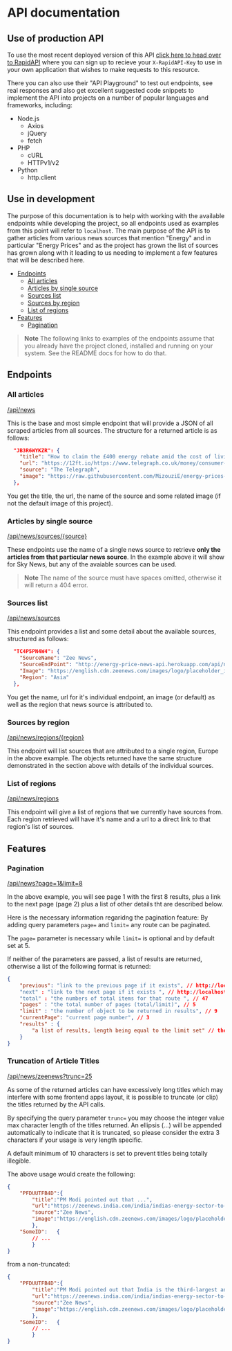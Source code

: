 # API documentation

## Use of production API

To use the most recent deployed version of this API [click here to head over to RapidAPI](https://rapidapi.com/sanglin-TlEqlfGPc/api/energy-price-news) where you can sign up to recieve your `X-RapidAPI-Key` to use in your own application that wishes to make requests to this resource.

There you can also use their "API Playground" to test out endpoints, see real responses and also get excellent suggested code snippets to implement the API into projects on a number of popular languages and frameworks, including:

- Node.js
	- Axios
	- jQuery
	- fetch
- PHP
	- cURL
	- HTTPv1/v2
- Python
	- http.client

## Use in development

The purpose of this documentation is to help with working with the available endpoints while developing the project, so all endpoints used as examples from this point will refer to `localhost`. The main purpose of the API is to gather articles from various news sources that mention "Energy" and in particular "Energy Prices" and as the project has grown the list of sources has grown along with it leading to us needing to implement a few features that will be described here.

- [Endpoints](#endpoints)
	- [All articles](#all-articles)
	- [Articles by single source](#articles-by-single-source)
	- [Sources list](#sources-list)
	- [Sources by region](#sources-by-region)
	- [List of regions](#list-of-regions)
- [Features](#features)
	- [Pagination](#pagination)

> **Note**
> The following links to examples of the endpoints assume that you already have the project cloned, installed and running on your system. See the README docs for how to do that.

## Endpoints

### All articles

[/api/news](http://localhost:8000/api/news)

This is the base and most simple endpoint that will provide a JSON of all scraped articles from all sources. The structure for a returned article is as follows:
```json
  "JB3R6WYKZR": {
    "title": "How to claim the £400 energy rebate amid the cost of living crisis",
    "url": "https://12ft.io/https://www.telegraph.co.uk/money/consumer-affairs/government-energy-bill-rebate-help-pay-how-claim-savings-2022/",
    "source": "The Telegraph",
    "image": "https://raw.githubusercontent.com/MizouziE/energy-prices-api/master/public/img/energy-prices-api-socials.png"
  },
```
You get the title, the url, the name of the source and some related image (if not the default image of this project).

### Articles by single source

[/api/news/sources/{source}](http://localhost:8000/api/news/sources/skynews)

These endpoints use the name of a single news source to retrieve **only the articles from that particular news source**. In the example above it will show for Sky News, but any of the avaiable sources can be used.

> **Note**
> The name of the source must have spaces omitted, otherwise it will return a 404 error.

### Sources list

[/api/news/sources](http://localhost:8000/api/news/sources)

This endpoint provides a list and some detail about the available sources, structured as follows:
```json
  "TC4P5PN4W4": {
    "SourceName": "Zee News",
    "SourceEndPoint": "http://energy-price-news-api.herokuapp.com/api/news/zeenews",
    "Image": "https://english.cdn.zeenews.com/images/logo/placeholder_image.jpg",
    "Region": "Asia"
  },
```
You get the name, url for it's individual endpoint, an image (or default) as well as the region that news source is attributed to.

### Sources by region

[/api/news/regions/{region}](http://localhost:8000/api/news/regions/europe)

This endpoint will list sources that are attributed to a single region, Europe in the above example. The objects returned have the same structure demonstrated in the section above with details of the individual sources.

### List of regions

[/api/news/regions](http://localhost:8000/api/news/regions)

This endpoint will give a list of regions that we currently have sources from. Each region retrieved will have it's name and a url to a direct link to that region's list of sources.

## Features

### Pagination

[/api/news?page=1&limit=8](http://localhost:8000/api/news?page=1&limit=8)

In the above example, you will see page 1 with the first 8 results, plus a link to the next page (page 2) plus a list of other details tht are described below.

Here is the necessary information regaridng the pagination feature:
By adding query parameters `page=` and `limit=` any route can be paginated.

The `page=` parameter is necessary while `limit=` is optional and by default set at 5.

If neither of the parameters are passed, a list of results are returned, otherwise
a list of the following format is returned:
```json
{
	"previous": "link to the previous page if it exists", // http://localhost:8000/api/news...
	"next" : "link to the next page if it exists ", // http://localhost:8000/api/news...
	"total" : "the numbers of total items for that route ", // 47
	"pages" : "the total number of pages (total/limit)", // 5
	"limit" : "the number of object to be returned in results", // 9
	"currentPage": "current page number", // 3
	"results" : {
		"a list of results, length being equal to the limit set" // the articles listed in the usual way
	}
}
```
### Truncation of Article Titles

[/api/news/zeenews?trunc=25](http://localhost:8000/api/news/zeenews?trunc=25)

As some of the returned articles can have excessively long titles which may interfere with some frontend apps layout, it is possible to truncate (or clip) the titles returned by the API calls.

By specifying the query parameter `trunc=` you may choose the integer value max character length of the titles returned. An ellipsis (...) will be appended automatically to indicate that it is truncated, so please consider the extra 3 characters if your usage is very length specific.

A default minimum of 10 characters is set to prevent titles being totally illegible.

The above usage would create the following:
```json
{
	"PFDUUTFB4D":{
		"title":"PM Modi pointed out that ...",
		"url":"https://zeenews.india.com/india/indias-energy-sector-to-be-growth-centric-industry-friendly-environment-conscious-pm-narendra-modi-2320293.html",
		"source":"Zee News",
		"image":"https://english.cdn.zeenews.com/images/logo/placeholder_image.jpg"
		},
	"SomeID":	{
		// ...
		}
}
```

from a non-truncated:
```json
{
	"PFDUUTFB4D":{
		"title":"PM Modi pointed out that India is the third-largest and the fastest-growing aviation market in terms of domestic aviation. He stated that Indian carriers are projected to increase their fleet size from 600 to 1200 by 2024.PM said the target to increase the installed renewable energy capacity to 175 GW by 2022 has been further extended to 450 GW by 2030.",
		"url":"https://zeenews.india.com/india/indias-energy-sector-to-be-growth-centric-industry-friendly-environment-conscious-pm-narendra-modi-2320293.html",
		"source":"Zee News",
		"image":"https://english.cdn.zeenews.com/images/logo/placeholder_image.jpg"
		},
	"SomeID":	{
		// ...
		}
}
```
